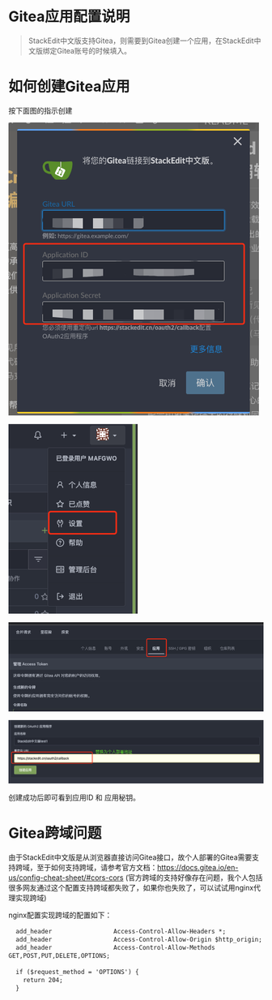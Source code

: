 # Gitea应用配置说明

> StackEdit中文版支持Gitea，则需要到Gitea创建一个应用，在StackEdit中文版绑定Gitea账号的时候填入。


# 如何创建Gitea应用

按下面图的指示创建


![](../images/gitea/gitea01.png)

![](../images/gitea/gitea02.png)

![](../images/gitea/gitea03.png)

![](../images/gitea/gitea04.png)

创建成功后即可看到应用ID 和 应用秘钥。

# Gitea跨域问题

由于StackEdit中文版是从浏览器直接访问Gitea接口，故个人部署的Gitea需要支持跨域，至于如何支持跨域，请参考官方文档：https://docs.gitea.io/en-us/config-cheat-sheet/#cors-cors (官方跨域的支持好像存在问题，我个人包括很多网友通过这个配置支持跨域都失败了，如果你也失败了，可以试试用nginx代理实现跨域)

nginx配置实现跨域的配置如下：

```
  add_header                 Access-Control-Allow-Headers *;
  add_header                 Access-Control-Allow-Origin $http_origin;
  add_header                 Access-Control-Allow-Methods GET,POST,PUT,DELETE,OPTIONS;

  if ($request_method = 'OPTIONS') {
    return 204;
  }
```

